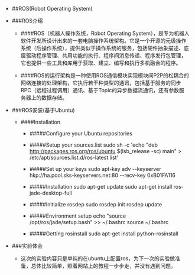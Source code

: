 - ##ROS(Robot Operating System)

- ###ROS介绍

	- ####ROS（机器人操作系统，Robot Operating System），是专为机器人软件开发所设计出来的一套电脑操作系统架构。它是一个开源的元级操作系统（后操作系统），提供类似于操作系统的服务，包括硬件抽象描述、底层驱动程序管理、共用功能的执行、程序间消息传递、程序发行包管理，它也提供一些工具和库用于获取、建立、编写和执行多机融合的程序。

	- ####ROS的运行架构是一种使用ROS通信模块实现模块间P2P的松耦合的网络连接的处理架构，它执行若干种类型的通讯，包括基于服务的同步RPC（远程过程调用）通讯、基于Topic的异步数据流通讯，还有参数服务器上的数据存储。

- ###ROS安装(基于Ubuntu)

	- ####Installation
		- #####Configure your Ubuntu repositories

		- #####Setup your sources.list
				sudo sh -c 'echo "deb http://packages.ros.org/ros/ubuntu $(lsb_release -sc) main" > /etc/apt/sources.list.d/ros-latest.list'

		- #####Set up your keys
				sudo apt-key adv --keyserver hkp://ha.pool.sks-keyservers.net:80 --recv-key 0xB01FA116

		- #####Installation
				sudo apt-get update
				sudo apt-get install ros-jade-desktop-full

		- #####Initialize rosdep
				sudo rosdep init
				rosdep update

		- #####Environment setup
				echo "source /opt/ros/jade/setup.bash" >> ~/.bashrc
				source ~/.bashrc

		- #####Getting rosinstall
				sudo apt-get install python-rosinstall

- ###实验体会

	- 这次的实验内容只是单纯的在ubuntu上配置ros，为下一次的实验做准备，总体比较简单，照着网站上的教程一步步走，并没有遇到问题。
